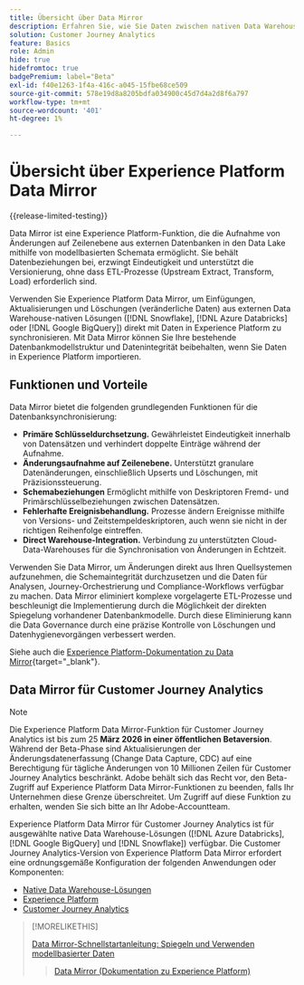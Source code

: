 ```yaml
---
title: Übersicht über Data Mirror
description: Erfahren Sie, wie Sie Daten zwischen nativen Data Warehouse-Lösungen und Customer Journey Analytics synchronisieren
solution: Customer Journey Analytics
feature: Basics
role: Admin
hide: true
hidefromtoc: true
badgePremium: label="Beta"
exl-id: f40e1263-1f4a-416c-a045-15fbe68ce509
source-git-commit: 578e19d8a8205bdfa034900c45d7d4a2d8f6a797
workflow-type: tm+mt
source-wordcount: '401'
ht-degree: 1%

---
```


# Übersicht über Experience Platform Data Mirror

{{release-limited-testing}}

Data Mirror ist eine Experience Platform-Funktion, die die Aufnahme von Änderungen auf Zeilenebene aus externen Datenbanken in den Data Lake mithilfe von modellbasierten Schemata ermöglicht. Sie behält Datenbeziehungen bei, erzwingt Eindeutigkeit und unterstützt die Versionierung, ohne dass ETL-Prozesse (Upstream Extract, Transform, Load) erforderlich sind.

Verwenden Sie Experience Platform Data Mirror, um Einfügungen, Aktualisierungen und Löschungen (veränderliche Daten) aus externen Data Warehouse-nativen Lösungen ([!DNL Snowflake], [!DNL Azure Databricks] oder [!DNL Google BigQuery]) direkt mit Daten in Experience Platform zu synchronisieren. Mit Data Mirror können Sie Ihre bestehende Datenbankmodellstruktur und Datenintegrität beibehalten, wenn Sie Daten in Experience Platform importieren.

## Funktionen und Vorteile

Data Mirror bietet die folgenden grundlegenden Funktionen für die Datenbanksynchronisierung:

* **Primäre Schlüsseldurchsetzung.** Gewährleistet Eindeutigkeit innerhalb von Datensätzen und verhindert doppelte Einträge während der Aufnahme.
* **Änderungsaufnahme auf Zeilenebene.** Unterstützt granulare Datenänderungen, einschließlich Upserts und Löschungen, mit Präzisionssteuerung.
* **Schemabeziehungen** Ermöglicht mithilfe von Deskriptoren Fremd- und Primärschlüsselbeziehungen zwischen Datensätzen.
* **Fehlerhafte Ereignisbehandlung.** Prozesse ändern Ereignisse mithilfe von Versions- und Zeitstempeldeskriptoren, auch wenn sie nicht in der richtigen Reihenfolge eintreffen.
* **Direct Warehouse-Integration.** Verbindung zu unterstützten Cloud-Data-Warehouses für die Synchronisation von Änderungen in Echtzeit.

Verwenden Sie Data Mirror, um Änderungen direkt aus Ihren Quellsystemen aufzunehmen, die Schemaintegrität durchzusetzen und die Daten für Analysen, Journey-Orchestrierung und Compliance-Workflows verfügbar zu machen. Data Mirror eliminiert komplexe vorgelagerte ETL-Prozesse und beschleunigt die Implementierung durch die Möglichkeit der direkten Spiegelung vorhandener Datenbankmodelle. Durch diese Eliminierung kann die Data Governance durch eine präzise Kontrolle von Löschungen und Datenhygienevorgängen verbessert werden.

Siehe auch die [Experience Platform-Dokumentation zu Data Mirror](https://experienceleague.adobe.com/en/docs/experience-platform/xdm/data-mirror/overview){target="_blank"}.

## Data Mirror für Customer Journey Analytics

>[!NOTE]
>
>Die Experience Platform Data Mirror-Funktion für Customer Journey Analytics ist bis zum 25 **März 2026 in einer öffentlichen Betaversion**. Während der Beta-Phase sind Aktualisierungen der Änderungsdatenerfassung (Change Data Capture, CDC) auf eine Berechtigung für tägliche Änderungen von 10 Millionen Zeilen für Customer Journey Analytics beschränkt. Adobe behält sich das Recht vor, den Beta-Zugriff auf Experience Platform Data Mirror-Funktionen zu beenden, falls Ihr Unternehmen diese Grenze überschreitet. Um Zugriff auf diese Funktion zu erhalten, wenden Sie sich bitte an Ihr Adobe-Accountteam.
>

Experience Platform Data Mirror für Customer Journey Analytics ist für ausgewählte native Data Warehouse-Lösungen ([!DNL Azure Databricks], [!DNL Google BigQuery] und [!DNL Snowflake]) verfügbar. Die Customer Journey Analytics-Version von Experience Platform Data Mirror erfordert eine ordnungsgemäße Konfiguration der folgenden Anwendungen oder Komponenten:

* [Native Data Warehouse-Lösungen](datawarehouse.md)
* [Experience Platform](aep.md)
* [Customer Journey Analytics](cja.md)

>[!MORELIKETHIS]
>
>[Data Mirror-Schnellstartanleitung: Spiegeln und Verwenden modellbasierter Daten](model-based.md)
>>[Data Mirror (Dokumentation zu Experience Platform)](https://experienceleague.adobe.com/en/docs/experience-platform/xdm/data-mirror/overview)
>

